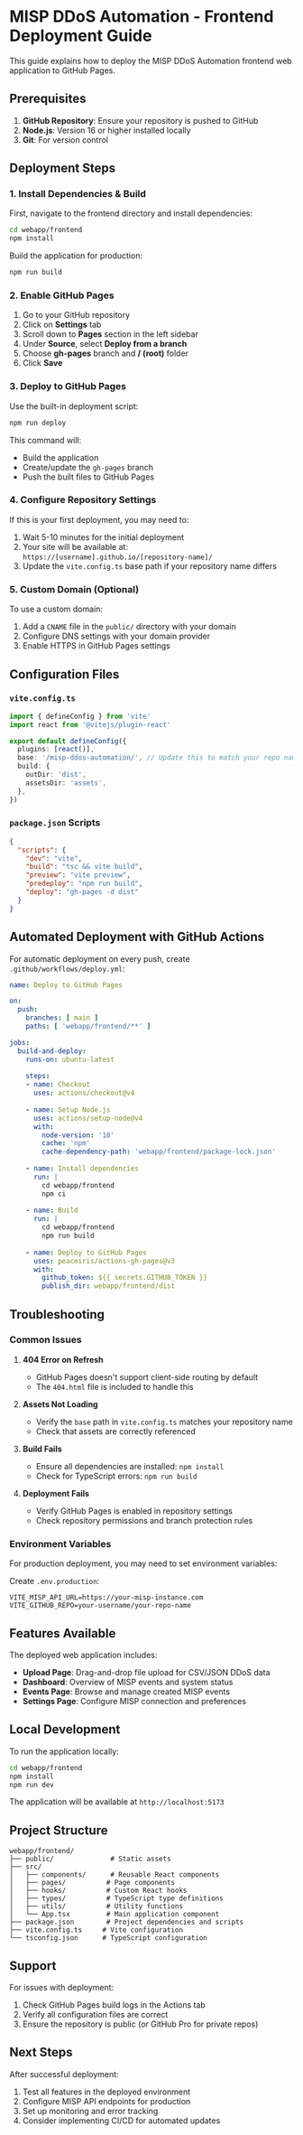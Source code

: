 # MISP DDoS Automation - Frontend Deployment Guide

This guide explains how to deploy the MISP DDoS Automation frontend web application to GitHub Pages.

## Prerequisites

1. **GitHub Repository**: Ensure your repository is pushed to GitHub
2. **Node.js**: Version 16 or higher installed locally
3. **Git**: For version control

## Deployment Steps

### 1. Install Dependencies & Build

First, navigate to the frontend directory and install dependencies:

```bash
cd webapp/frontend
npm install
```

Build the application for production:

```bash
npm run build
```

### 2. Enable GitHub Pages

1. Go to your GitHub repository
2. Click on **Settings** tab
3. Scroll down to **Pages** section in the left sidebar
4. Under **Source**, select **Deploy from a branch**
5. Choose **gh-pages** branch and **/ (root)** folder
6. Click **Save**

### 3. Deploy to GitHub Pages

Use the built-in deployment script:

```bash
npm run deploy
```

This command will:
- Build the application
- Create/update the `gh-pages` branch
- Push the built files to GitHub Pages

### 4. Configure Repository Settings

If this is your first deployment, you may need to:

1. Wait 5-10 minutes for the initial deployment
2. Your site will be available at: `https://[username].github.io/[repository-name]/`
3. Update the `vite.config.ts` base path if your repository name differs

### 5. Custom Domain (Optional)

To use a custom domain:

1. Add a `CNAME` file in the `public/` directory with your domain
2. Configure DNS settings with your domain provider
3. Enable HTTPS in GitHub Pages settings

## Configuration Files

### `vite.config.ts`
```typescript
import { defineConfig } from 'vite'
import react from '@vitejs/plugin-react'

export default defineConfig({
  plugins: [react()],
  base: '/misp-ddos-automation/', // Update this to match your repo name
  build: {
    outDir: 'dist',
    assetsDir: 'assets',
  },
})
```

### `package.json` Scripts
```json
{
  "scripts": {
    "dev": "vite",
    "build": "tsc && vite build",
    "preview": "vite preview",
    "predeploy": "npm run build",
    "deploy": "gh-pages -d dist"
  }
}
```

## Automated Deployment with GitHub Actions

For automatic deployment on every push, create `.github/workflows/deploy.yml`:

```yaml
name: Deploy to GitHub Pages

on:
  push:
    branches: [ main ]
    paths: [ 'webapp/frontend/**' ]

jobs:
  build-and-deploy:
    runs-on: ubuntu-latest
    
    steps:
    - name: Checkout
      uses: actions/checkout@v4
      
    - name: Setup Node.js
      uses: actions/setup-node@v4
      with:
        node-version: '18'
        cache: 'npm'
        cache-dependency-path: 'webapp/frontend/package-lock.json'
        
    - name: Install dependencies
      run: |
        cd webapp/frontend
        npm ci
        
    - name: Build
      run: |
        cd webapp/frontend
        npm run build
        
    - name: Deploy to GitHub Pages
      uses: peaceiris/actions-gh-pages@v3
      with:
        github_token: ${{ secrets.GITHUB_TOKEN }}
        publish_dir: webapp/frontend/dist
```

## Troubleshooting

### Common Issues

1. **404 Error on Refresh**
   - GitHub Pages doesn't support client-side routing by default
   - The `404.html` file is included to handle this

2. **Assets Not Loading**
   - Verify the `base` path in `vite.config.ts` matches your repository name
   - Check that assets are correctly referenced

3. **Build Fails**
   - Ensure all dependencies are installed: `npm install`
   - Check for TypeScript errors: `npm run build`

4. **Deployment Fails**
   - Verify GitHub Pages is enabled in repository settings
   - Check repository permissions and branch protection rules

### Environment Variables

For production deployment, you may need to set environment variables:

Create `.env.production`:
```
VITE_MISP_API_URL=https://your-misp-instance.com
VITE_GITHUB_REPO=your-username/your-repo-name
```

## Features Available

The deployed web application includes:

- **Upload Page**: Drag-and-drop file upload for CSV/JSON DDoS data
- **Dashboard**: Overview of MISP events and system status
- **Events Page**: Browse and manage created MISP events
- **Settings Page**: Configure MISP connection and preferences

## Local Development

To run the application locally:

```bash
cd webapp/frontend
npm install
npm run dev
```

The application will be available at `http://localhost:5173`

## Project Structure

```
webapp/frontend/
├── public/              # Static assets
├── src/
│   ├── components/      # Reusable React components
│   ├── pages/          # Page components
│   ├── hooks/          # Custom React hooks
│   ├── types/          # TypeScript type definitions
│   ├── utils/          # Utility functions
│   └── App.tsx         # Main application component
├── package.json        # Project dependencies and scripts
├── vite.config.ts     # Vite configuration
└── tsconfig.json      # TypeScript configuration
```

## Support

For issues with deployment:
1. Check GitHub Pages build logs in the Actions tab
2. Verify all configuration files are correct
3. Ensure the repository is public (or GitHub Pro for private repos)

## Next Steps

After successful deployment:
1. Test all features in the deployed environment
2. Configure MISP API endpoints for production
3. Set up monitoring and error tracking
4. Consider implementing CI/CD for automated updates